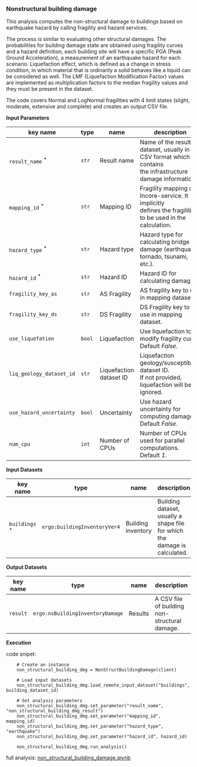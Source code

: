 ### Nonstructural building damage

This analysis computes the non-structural damage to buildings based on earthquake hazard by calling fragility and
hazard services.

The process is similar to evaluating other structural damages. The probabilities for building damage
state are obtained using fragility curves and a hazard definition, each building site will have
a specific PGA (Peak Ground Acceleration), a measurement of an earthquake hazard for each scenario.
Liquefaction effect, which is defined as a change in stress condition, in which material that is ordinarily
a solid behaves like a liquid can be considered as well. The LMF (Liquefaction Modification Factor)
values are implemented as multiplication factors to the median fragility values and they must be present
in the dataset.

The code covers Normal and LogNormal fragilities with 4 limit states (slight, moderate, extensive
and complete) and creates an output CSV file.

**Input Parameters**

key name | type | name | description
--- | --- | --- | ---
`result_name` <sup>*</sup> | `str` | Result name | Name of the result dataset, usually in CSV format which contains <br>the infrastructure damage information.
`mapping_id` <sup>*</sup> | `str` | Mapping ID | Fragility mapping on Incore-service. It implicitly <br>defines the fragilities to be used in the calculation.
`hazard_type` <sup>*</sup> | `str` | Hazard type | Hazard type for calculating bridge damage (earthquake, tornado, tsunami, etc.).
`hazard_id` <sup>*</sup> | `str` | Hazard ID | Hazard ID for calculating damage.
`fragility_key_as` | `str` | AS Fragility | AS fragility key to use in mapping dataset.
`fragility_key_ds` | `str` | DS Fragility | DS Fragility key to use in mapping dataset.
`use_liquefation` | `bool` | Liquefaction | Use liquefaction to modify fragility curve. Default *False*.
`liq_geology_dataset_id` | `str` | Liquefaction dataset ID | Liquefaction geology/susceptibility dataset ID. <br>If not provided, liquefaction will be ignored.
`use_hazard_uncertainty` | `bool` | Uncertainty | Use hazard uncertainty for computing damage. Default *False*.
`num_cpu` | `int` | Number of CPUs | Number of CPUs used for parallel computations. Default *1*.

**Input Datasets**

key name | type | name | description
--- | --- | --- | ---
`buildings` <sup>*</sup> | `ergo:buildingInventoryVer4` | Building inventory | Building dataset, usually a shape file for which the damage is calculated.

**Output Datasets**

key name | type | name | description
--- | --- | --- | ---
`result` | `ergo:nsBuildingInventoryDamage` | Results | A CSV file of building non-structural damage.

**Execution**

code snipet:

```
    # Create an instance
    non_structural_building_dmg = NonStructBuildingDamage(client)

    # Load input datasets
    non_structural_building_dmg.load_remote_input_dataset("buildings", building_dataset_id)

    # Set analysis parameters
    non_structural_building_dmg.set_parameter("result_name", "non_structural_building_dmg_result")
    non_structural_building_dmg.set_parameter("mapping_id", mapping_id)
    non_structural_building_dmg.set_parameter("hazard_type", "earthquake")
    non_structural_building_dmg.set_parameter("hazard_id", hazard_id)
    
    non_structural_building_dmg.run_analysis()
```

full analysis: [non_structural_building_damage.ipynb](https://incore2.ncsa.illinois.edu/doc/examples/non_structural_building_damage.ipynb)
